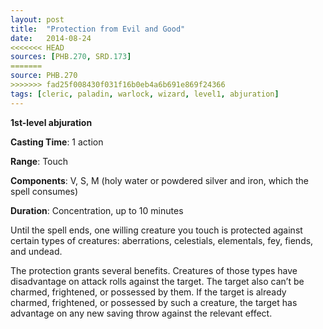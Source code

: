 ```yaml
---
layout: post
title:  "Protection from Evil and Good"
date:   2014-08-24
<<<<<<< HEAD
sources: [PHB.270, SRD.173]
=======
source: PHB.270
>>>>>>> fad25f008430f031f16b0eb4a6b691e869f24366
tags: [cleric, paladin, warlock, wizard, level1, abjuration]
---
```


**1st-level abjuration**

**Casting Time**: 1 action

**Range**: Touch

**Components**: V, S, M (holy water or powdered silver and iron, which the spell consumes)

**Duration**: Concentration, up to 10 minutes

Until the spell ends, one willing creature you touch is protected against certain types of creatures: aberrations, celestials, elementals, fey, fiends, and undead.

The protection grants several benefits. Creatures of those types have disadvantage on attack rolls against the target. The target also can’t be charmed, frightened, or possessed by them. If the target is already charmed, frightened, or possessed by such a creature, the target has advantage on any new saving throw against the relevant effect.

